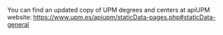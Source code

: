 You can find an updated copy of UPM degrees and centers at apiUPM website:
https://www.upm.es/apiupm/staticData-pages.php#staticData-general